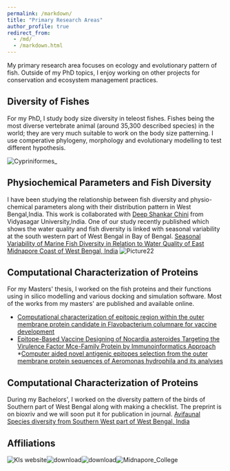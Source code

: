 ```yaml
---
permalink: /markdown/
title: "Primary Research Areas"
author_profile: true
redirect_from: 
  - /md/
  - /markdown.html
---
```

My primary research area focuses on ecology and evolutionary pattern of fish. Outside of my PhD topics, I enjoy working on other projects for conservation and ecosystem management practices.

## Diversity of Fishes

For my PhD, I study body size diversity in teleost fishes. Fishes being the most diverse vertebrate animal (around 35,300 described species) in the world; they are very much suitable to work on the body size patterning. I use comperative phylogeny, morphology and evolutionary modelling to test different hypothesis. 

![Cypriniformes_](https://github.com/FishyguyNeel/Niladri_Mondal/assets/84254577/537b1915-8ef9-43a0-b07a-52a9123c94c2)


## Physiochemical Parameters and Fish Diversity

I have been studying the relationship between fish diversity and physio-chemical parameters along with their distribution pattern in West Bengal,India.
This work is collaborated with [Deep Shankar Chini](https://scholar.google.co.in/citations?hl=en&user=75GmPXcAAAAJ)  from Vidyasagar University,India.
One of our study recently published which shows the water quality and fish diversity is linked with seasonal variability at the south western part of West Bengal in Bay of Bengal.
[Seasonal Variability of Marine Fish Diversity in Relation to Water Quality of East Midnapore Coast of West Bengal, India](https://link.springer.com/article/10.1007/s12601-023-00107-0)
![Picture22](https://github.com/FishyguyNeel/Niladri_Mondal/assets/84254577/e8acd7b9-7535-4c84-9d92-4916154a55fd)

## Computational Characterization of Proteins

For my Masters' thesis, I worked on the fish proteins and their functions using in silico modelling and various docking and simulation software. Most of the works from my masters' are published and available online.
* [Computational characterization of epitopic region within the outer membrane protein candidate in Flavobacterium columnare for vaccine development](https://www.tandfonline.com/doi/10.1080/07391102.2019.1580222)
* [Epitope-Based Vaccine Designing of Nocardia asteroides Targeting the Virulence Factor Mce-Family Protein by Immunoinformatics Approach](https://link.springer.com/article/10.1007/s10989-019-09921-4)
*[Computer aided novel antigenic epitopes selection from the outer membrane protein sequences of Aeromonas hydrophila and its analyses](https://www.sciencedirect.com/science/article/pii/S1567134820301519)

## Computational Characterization of Proteins

During my Bachelors', I worked on the diversity pattern of the birds of Southern part of West Bengal along with making a checklist. The preprint is on bioxriv and we will soon put it for publication in journal.
[Avifaunal Species diversity from Southern West part of West Bengal, India](https://www.biorxiv.org/content/10.1101/2023.06.30.547191v1.abstract)


## Affiliations

![KIs website](https://github.com/FishyguyNeel/Niladri_Mondal/assets/84254577/6ea72b2b-983b-4972-8059-1d2cb130415d)![download](https://github.com/FishyguyNeel/Niladri_Mondal/assets/84254577/89ee105e-f4bb-44d1-aa83-8f16bad100cd)![download](https://github.com/FishyguyNeel/Niladri_Mondal/assets/84254577/deb6cf6a-746f-4935-8060-4e387a9350f4)![Midnapore_College](https://github.com/FishyguyNeel/Niladri_Mondal/assets/84254577/89a4c42b-47eb-4d74-8c7c-71e6cabb3415)







